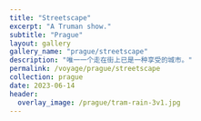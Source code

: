 ```yaml
---
title: "Streetscape"
excerpt: "A Truman show."
subtitle: "Prague"
layout: gallery
gallery_name: "prague/streetscape"
description: "唯一一个走在街上已是一种享受的城市。"
permalink: /voyage/prague/streetscape
collection: prague
date: 2023-06-14
header:
  overlay_image: /prague/tram-rain-3v1.jpg
---
```


